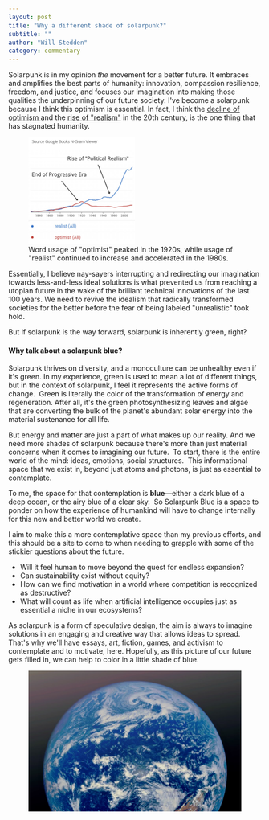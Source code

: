 ```yaml
---
layout: post
title: "Why a different shade of solarpunk?"
subtitle: ""
author: "Will Stedden"
category: commentary
---
```


Solarpunk is in my opinion _the_ movement for a better future. It embraces and amplifies the best parts of humanity: innovation, compassion resilience, freedom, and justice, and focuses our imagination into making those qualities the underpinning of our future society.
I've become a solarpunk because I think this optimism is essential. In fact, I think the [decline of optimism
](https://www.history.com/news/american-labor-unions-decline-1920s) and the [rise of "realism"](https://en.m.wikipedia.org/wiki/Theory_of_International_Politics
) in the 20th century, is the one thing that has stagnated humanity. 

<figure>
  <img width="50%" alt="graph of word usage from Google N-gram for optimist and realist" src="/assets/images/2022/realism_optimism.jpg" />
  <figcaption>
    Word usage of "optimist" peaked in the 1920s, while usage of "realist" continued to increase and accelerated in the 1980s.
  </figcaption>
</figure>

Essentially, I believe nay-sayers interrupting and redirecting our imagination towards less-and-less ideal solutions is what prevented us from reaching a utopian future in the wake of the brilliant technical innovations of the last 100 years.  We need to revive the idealism that radically transformed societies for the better before the fear of being labeled "unrealistic" took hold.

But if solarpunk is the way forward, solarpunk is inherently green, right?

#### Why talk about a solarpunk blue? 

Solarpunk thrives on diversity, and a monoculture can be unhealthy even if it's green. In my experience, green is used to mean a lot of different things, but in the context of solarpunk, I feel it represents the active forms of change.  Green is literally the color of the transformation of energy and regeneration.  After all, it's the green photosynthesizing leaves and algae that are converting the bulk of the planet's abundant solar energy into the material sustenance for all life.

But energy and matter are just a part of what makes up our reality.  And we need more shades of solarpunk because there's more than just material concerns when it comes to imagining our future.  To start, there is the entire world of the mind: ideas, emotions, social structures.  This informational space that we exist in, beyond just atoms and photons, is just as essential to contemplate.

To me, the space for that contemplation is **blue**&mdash;either a dark blue of a deep ocean, or the airy blue of a clear sky.  So Solarpunk Blue is a space to ponder on how the experience of humankind will have to change internally for this new and better world we create.

I aim to make this a more contemplative space than my previous efforts, and this should be a site to come to when needing to grapple with some of the stickier questions about the future.

- Will it feel human to move beyond the quest for endless expansion?
- Can sustainability exist without equity?
- How can we find motivation in a world where competition is recognized as destructive?
- What will count as life when artificial intelligence occupies just as essential a niche in our ecosystems?

As solarpunk is a form of speculative design, the aim is always to imagine solutions in an engaging and creative way that allows ideas to spread. That's why we'll have essays, art, fiction, games, and activism to contemplate and to motivate, here.
Hopefully, as this picture of our future gets filled in, we can help to color in a little shade of blue.

<figure>
  <img alt="Satellite image of Earth from above the Pacific Ocean" src="/assets/images/2022/new_shade.jpg" />
</figure>